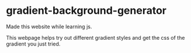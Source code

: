 # gradient-background-generator

Made this website while learning js.

This webpage helps try out different gradient styles and get the css of the gradient you just tried.

